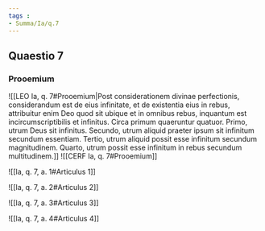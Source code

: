 ```yaml
---
tags : 
- Summa/Ia/q.7
---
```


## Quaestio 7

### Prooemium

![[LEO Ia, q. 7#Prooemium|Post considerationem divinae perfectionis, considerandum est de eius infinitate, et de existentia eius in rebus, attribuitur enim Deo quod sit ubique et in omnibus rebus, inquantum est incircumscriptibilis et infinitus. Circa primum quaeruntur quatuor. Primo, utrum Deus sit infinitus. Secundo, utrum aliquid praeter ipsum sit infinitum secundum essentiam. Tertio, utrum aliquid possit esse infinitum secundum magnitudinem. Quarto, utrum possit esse infinitum in rebus secundum multitudinem.]]
![[CERF Ia, q. 7#Prooemium]]

![[Ia, q. 7, a. 1#Articulus 1]]

![[Ia, q. 7, a. 2#Articulus 2]]

![[Ia, q. 7, a. 3#Articulus 3]]

![[Ia, q. 7, a. 4#Articulus 4]]

